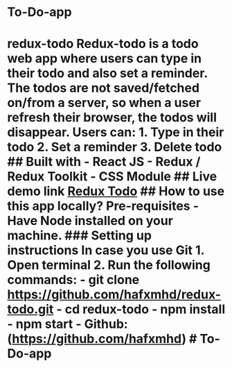 # To-Do-app
# redux-todo Redux-todo is a todo web app where users can type in their todo and also set a reminder. The todos are not saved/fetched on/from a server, so when a user refresh their browser, the todos will disappear. Users can: 1. Type in their todo 2. Set a reminder 3. Delete todo ## Built with - React JS - Redux / Redux Toolkit - CSS Module ## Live demo link [Redux Todo](https://redux-todo-seven.vercel.app/) ## How to use this app locally? **Pre-requisites** - Have Node installed on your machine. ### Setting up instructions **In case you use Git** 1. Open terminal 2. Run the following commands: - git clone https://github.com/hafxmhd/redux-todo.git - cd redux-todo - npm install - npm start - Github:(https://github.com/hafxmhd) # To-Do-app
